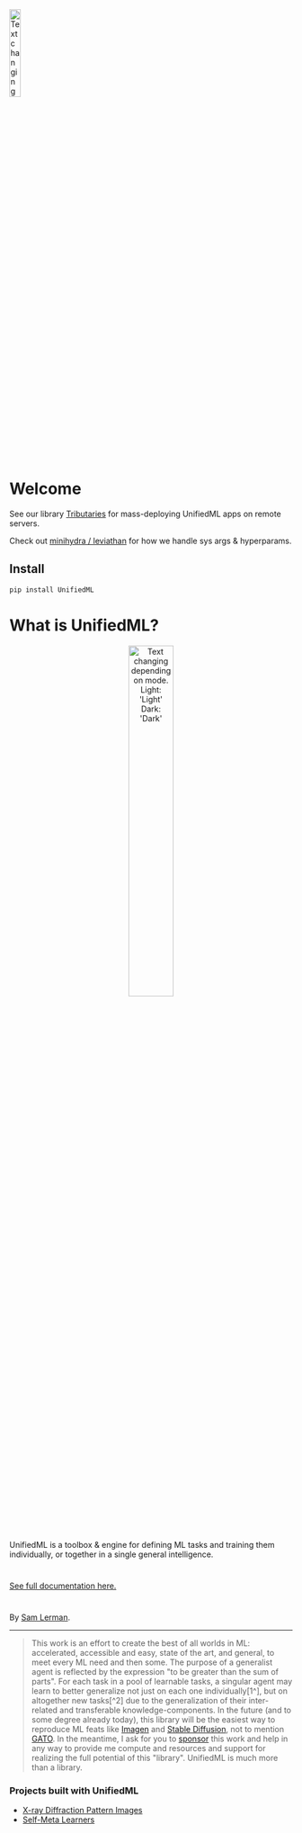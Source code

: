 <picture>
  <source width="20%" media="(prefers-color-scheme: dark)" srcset="https://github.com/AGI-init/Assets/assets/92597756/e411328b-a51a-416c-ba97-7b7939ec3351">
  <img width="20%" alt="Text changing depending on mode. Light: 'Light' Dark: 'Dark'" src="https://github.com/AGI-init/Assets/assets/92597756/f3df44c8-b989-4951-9443-d2b4203b5c4e">
<br><br>
</picture>

# Welcome

See our library [Tributaries](../../tributaries-ml/src/tributaries) for mass-deploying UnifiedML apps on remote servers.

Check out [minihydra / leviathan](../../minihydra/src/minihydra) for how we handle sys args & hyperparams.

## Install

```console
pip install UnifiedML
```

# What is UnifiedML?

<p align="center">
<a href="https://github.com/AGI-init/Assets/assets/92597756/d92e6b3f-9625-427c-87ef-909b3ec40f08">
<picture>
  <source width="40%" media="(prefers-color-scheme: dark)" srcset="https://github.com/AGI-init/Assets/assets/92597756/f8b74f97-7a5a-4643-b08d-a23f8305b5b8">
  <img width="40%" alt="Text changing depending on mode. Light: 'Light' Dark: 'Dark'" src="https://github.com/AGI-init/Assets/assets/92597756/d92e6b3f-9625-427c-87ef-909b3ec40f08">
<br><br>
</picture>
</a>
</p>

UnifiedML is a toolbox & engine for defining ML tasks and training them individually, or together in a single general intelligence.

#

[See full documentation here.](https://slerman12.github.io/Docs/)

#

[//]: # (TODO Projects built with UnifiedML and Examples)

By [Sam Lerman](https://www.github.com/slerman12).

---

> This work is an effort to create the best of all worlds in ML: accelerated, accessible and easy, state of the art, and general, to meet every ML need and then some. The purpose of a generalist agent is reflected by the expression "to be greater than the sum of parts". For each task in a pool of learnable tasks, a singular agent may learn to better generalize not just on each one individually[1^], but on altogether new tasks[^2] due to the generalization of their inter-related and transferable knowledge-components. In the future (and to some degree already today), this library will be the easiest way to reproduce ML feats like [Imagen]() and [Stable Diffusion](), not to mention [GATO](). In the meantime, I ask for you to [sponsor]() this work and help in any way to provide me compute and resources and support for realizing the full potential of this "library". UnifiedML is much more than a library.

### Projects built with UnifiedML

- [X-ray Diffraction Pattern Images]()
- [Self-Meta Learners]()

[//]: # (### Examples)

[//]: # ()
[//]: # (- [\<links to docs\>]&#40;&#41;)

[//]: # (Pure-code examples that just import the relevant envs, etc. with plots, maybe an Examples dir? Or just docs)